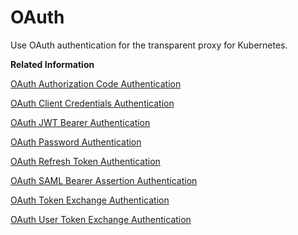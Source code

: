 <!-- loiocb36b393b7b44e8f801b8938c3088c76 -->

# OAuth

Use OAuth authentication for the transparent proxy for Kubernetes.

**Related Information**  


[OAuth Authorization Code Authentication](oauth-authorization-code-authentication-7bdfed4.md "The transparent proxy handles the HTTP communication protocol for both Internet and on-premise destinations protected with the OAuth Authorization Code flow.")

[OAuth Client Credentials Authentication](oauth-client-credentials-authentication-cf15900.md "The transparent proxy handles the HTTP communication protocol for both Internet and on-premise destinations protected with the OAuth Client Credentials flow.")

[OAuth JWT Bearer Authentication](oauth-jwt-bearer-authentication-a728ae0.md "The transparent proxy handles the HTTP communication protocol for both Internet and on-premise destinations protected with the OAuth JWT Bearer flow.")

[OAuth Password Authentication](oauth-password-authentication-89f18d6.md "The transparent proxy handles the HTTP communication protocol for both Internet and on-premise destinations protected with the OAuth Password flow.")

[OAuth Refresh Token Authentication](oauth-refresh-token-authentication-5ab1150.md "The transparent proxy handles the HTTP communication protocol for both Internet and on-premise destinations protected with the OAuth Refresh Token flow.")

[OAuth SAML Bearer Assertion Authentication](oauth-saml-bearer-assertion-authentication-06fce32.md "The transparent proxy handles the HTTP communication protocol for both Internet and on-premise destinations protected with the OAuth SAML Bearer Assertion flow.")

[OAuth Token Exchange Authentication](oauth-token-exchange-authentication-8813df7.md "The transparent proxy handles the HTTP communication protocol for both Internet and on-premise destinations protected with the OAuth Token Exchange flow.")

[OAuth User Token Exchange Authentication](oauth-user-token-exchange-authentication-05d70a1.md "The transparent proxy handles the HTTP communication protocol for both Internet and on-premise destinations protected with the OAuth User Token Exchange flow.")

